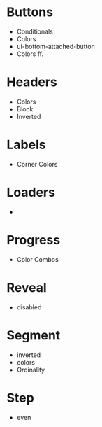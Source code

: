 Buttons
=======
* Conditionals
* Colors
* ui-bottom-attached-button
* Colors ff.

Headers
=======
* Colors
* Block
* Inverted

Labels
======
* Corner Colors

Loaders
=======
* <div class="ui active dimmer">

Progress
========
* Color Combos

Reveal
======
* disabled

Segment
=======
* inverted
* colors
* Ordinality

Step
====
* even